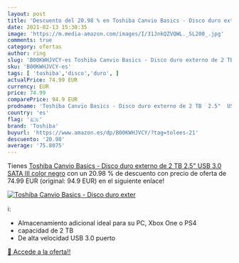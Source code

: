 ```yaml
---
layout: post
title: 'Descuento del 20.98 % en Toshiba Canvio Basics - Disco duro exter'
date: 2021-02-13 15:30:35
image: 'https://m.media-amazon.com/images/I/31JnkQZVQWL._SL200_.jpg'
comments: true
category: ofertas
author: ring
slug: 'B00KWHJVCY-es Toshiba Canvio Basics - Disco duro externo de 2 TB 2.5"...'
sku: 'B00KWHJVCY-es'
tags: [ 'toshiba','disco','duro', ]
actualPrice: 74.99 EUR
currency: EUR
price: 74.99
comparePrice: 94.9 EUR
prodname: 'Toshiba Canvio Basics - Disco duro externo de 2 TB  2.5"  USB 3.0  SATA III   color negro'
country: 'es'
flag: '🇪🇸'
brand: 'Toshiba'
buyurl: 'https://www.amazon.es/dp/B00KWHJVCY/?tag=tolees-21'
descuento: '20.98'
average: '75.8075'
---
```


Tienes [Toshiba Canvio Basics - Disco duro externo de 2 TB  2.5"  USB 3.0  SATA III   color negro](https://www.amazon.es/dp/B00KWHJVCY/?tag=tolees-21) con un 20.98 % de descuento con precio de oferta de 74.99 EUR (original: 94.9 EUR) en el siguiente enlace!

[![Toshiba Canvio Basics - Disco duro exter](https://m.media-amazon.com/images/I/31JnkQZVQWL._SL200_.jpg)](https://www.amazon.es/dp/B00KWHJVCY/?tag=tolees-21)

ℹ️:

- Almacenamiento adicional ideal para su PC, Xbox One o PS4
- capacidad de 2 TB
- De alta velocidad USB 3.0 puerto

[🛒 Accede a la oferta!!](https://www.amazon.es/dp/B00KWHJVCY/?tag=tolees-21)
